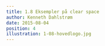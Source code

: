 ```yaml
---
title: 1.8 Eksempler på clear space
author: Kenneth Dahlstrøm
date: 2015-08-04
position: 4
illustration: 1-08-hovedlogo.jpg
---
```



